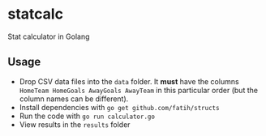 # statcalc
Stat calculator in Golang

## Usage
- Drop CSV data files into the `data` folder. It **must** have the columns `HomeTeam HomeGoals AwayGoals AwayTeam` in this particular order (but the column names can be different).
- Install dependencies with `go get github.com/fatih/structs`
- Run the code with `go run calculator.go`
- View results in the `results` folder